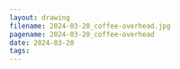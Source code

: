 ```yaml
---
layout: drawing
filename: 2024-03-20_coffee-overhead.jpg
pagename: 2024-03-20_coffee-overhead
date: 2024-03-20
tags:
---
```

